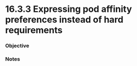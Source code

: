 # 16.3.3 Expressing pod affinity preferences instead of hard requirements
### Objective

### Notes


